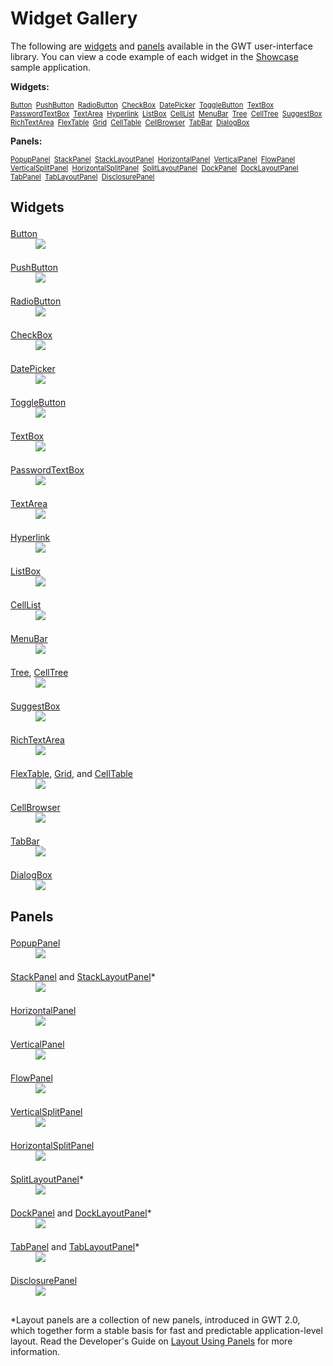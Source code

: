 Widget Gallery
===

<style type="text/css">
  dt { margin-top: 1.5em; }
</style>

<p>The following are <a href="#Widgets">widgets</a> and <a
  href="#Panels">panels</a> available in the GWT user-interface library. You
can view a code example of each widget in the <a href="http://samples.gwtproject.org/samples/Showcase/Showcase.html">Showcase</a> sample application.</p>

<p>
<b>Widgets:</b><br>
<div style="font-size: 80%;">
  <a href="#button">Button</a>&nbsp;
  <a href="#pushbutton">PushButton</a>&nbsp;
  <a href="#radiobutton">RadioButton</a>&nbsp;
  <a href="#checkbox">CheckBox</a>&nbsp;
  <a href="#datepicker">DatePicker</a>&nbsp;
  <a href="#togglebutton">ToggleButton</a>&nbsp;
  <a href="#textbox">TextBox</a>&nbsp;
  <a href="#passwordtextbox">PasswordTextBox</a>&nbsp;
  <a href="#textarea">TextArea</a>&nbsp;
  <a href="#hyperlink">Hyperlink</a>&nbsp;
  <a href="#listbox">ListBox</a>&nbsp;
  <a href="#celllist">CellList</a>&nbsp;
  <a href="#menubar">MenuBar</a>&nbsp;
  <a href="#tree">Tree</a>&nbsp;
  <a href="#tree">CellTree</a>&nbsp;
  <a href="#suggestbox">SuggestBox</a>&nbsp;
  <a href="#richtextarea">RichTextArea</a>&nbsp;
  <a href="#flextable">FlexTable</a>&nbsp;
  <a href="#flextable">Grid</a>&nbsp;
  <a href="#flextable">CellTable</a>&nbsp;
  <a href="#cellbrowser">CellBrowser</a>&nbsp;
  <a href="#tabbar">TabBar</a>&nbsp;
  <a href="#dialogbox">DialogBox</a>
</div>
</p>

<p>
<b>Panels:</b><br>
<div style="font-size: 80%;">
  <a href="#popuppanel">PopupPanel</a>&nbsp;
  <a href="#stackpanel">StackPanel</a>&nbsp;
  <a href="#stackpanel">StackLayoutPanel</a>&nbsp;
  <a href="#horizontalpanel">HorizontalPanel</a>&nbsp;
  <a href="#verticalpanel">VerticalPanel</a>&nbsp;
  <a href="#flowpanel">FlowPanel</a>&nbsp;
  <a href="#verticalsplitpanel">VerticalSplitPanel</a>&nbsp;
  <a href="#horizontalsplitpanel">HorizontalSplitPanel</a>&nbsp;
  <a href="#splitlayoutpanel">SplitLayoutPanel</a>&nbsp;
  <a href="#dockpanel">DockPanel</a>&nbsp;
  <a href="#dockpanel">DockLayoutPanel</a>&nbsp;
  <a href="#tabpanel">TabPanel</a>&nbsp;
  <a href="#tabpanel">TabLayoutPanel</a>&nbsp;
  <a href="#disclosurepanel">DisclosurePanel</a>
</div>
</p>

<h2 id="Widgets">Widgets</h2>

<dl>
  <dt id="button"><a href="/javadoc/latest/com/google/gwt/user/client/ui/Button.html">Button</a></dt>
  <dd>
    <img src="images/Button.png"/>
  </dd>

  <dt id="pushbutton"><a href="/javadoc/latest/com/google/gwt/user/client/ui/PushButton.html">PushButton</a></dt>
  <dd><img src="images/PushButton.png"/></dd>

  <dt id="radiobutton"><a href="/javadoc/latest/com/google/gwt/user/client/ui/RadioButton.html">RadioButton</a></dt>
  <dd>
    <img src="images/RadioButton.png"/>
  </dd>
  
  <dt id="checkbox"><a href="/javadoc/latest/com/google/gwt/user/client/ui/CheckBox.html">CheckBox</a></dt>
  <dd><img src="images/CheckBox.png"/></dd>

  <dt id="datepicker"><a href="/javadoc/latest/com/google/gwt/user/datepicker/client/DatePicker.html">DatePicker</a></dt>
  <dd><img src="images/DatePicker.png"/></dd>
  
  <dt id="togglebutton"><a href="/javadoc/latest/com/google/gwt/user/client/ui/ToggleButton.html">ToggleButton</a></dt>
  <dd><img src="images/ToggleButton.png"/></dd>
  
  <dt id="textbox"><a href="/javadoc/latest/com/google/gwt/user/client/ui/TextBox.html">TextBox</a></dt>
  <dd><img src="images/TextBox.png"/></dd>
  
  <dt id="passwordtextbox"><a href="/javadoc/latest/com/google/gwt/user/client/ui/PasswordTextBox.html">PasswordTextBox</a></dt>
  <dd><img src="images/PasswordTextBox.png"/></dd>
  
  <dt id="textarea"><a href="/javadoc/latest/com/google/gwt/user/client/ui/TextArea.html">TextArea</a></dt>
  <dd><img src="images/TextArea.png"/></dd>
  
  <dt id="hyperlink"><a href="/javadoc/latest/com/google/gwt/user/client/ui/Hyperlink.html">Hyperlink</a></dt>
  <dd><img src="images/Hyperlink.png"/></dd>
  
  <dt id="listbox"><a href="/javadoc/latest/com/google/gwt/user/client/ui/ListBox.html">ListBox</a></dt>
  <dd><img src="images/ListBox.png"/></dd>

  <dt id="celllist"><a href="/javadoc/latest/com/google/gwt/user/cellview/client/CellList.html">CellList</a></dt>
  <dd><img src="images/CellList.png"/></dd>
  
  <dt id="menubar"><a href="/javadoc/latest/com/google/gwt/user/client/ui/MenuBar.html">MenuBar</a></dt>
  <dd><img src="images/MenuBar.png"/></dd>
  
  <dt id="tree"><a href="/javadoc/latest/com/google/gwt/user/client/ui/Tree.html">Tree</a>, <a href="/javadoc/latest/com/google/gwt/user/cellview/client/CellTree.html">CellTree</a></dt>
  <dd><img src="images/Tree.png"/></dd>
  
  <dt id="suggestbox"><a href="/javadoc/latest/com/google/gwt/user/client/ui/SuggestBox.html">SuggestBox</a></dt>
  <dd><img src="images/SuggestBox.png"/></dd>
  
  <dt id="richtextarea"><a href="/javadoc/latest/com/google/gwt/user/client/ui/RichTextArea.html">RichTextArea</a></dt>
  <dd><img src="images/RichTextArea-clipped.png"/></dd>
  
  <dt id="flextable"><a href="/javadoc/latest/com/google/gwt/user/client/ui/FlexTable.html">FlexTable</a>,
    <a href="/javadoc/latest/com/google/gwt/user/client/ui/Grid.html">Grid</a>, and 
    <a href="/javadoc/latest/com/google/gwt/user/cellview/client/CellTable.html">CellTable</a></dt>
  <dd><img src="images/Table.png"/></dd>
  
  <dt id="cellbrowser"><a href="/javadoc/latest/com/google/gwt/user/cellview/client/CellBrowser.html">CellBrowser</a></dt>
  <dd><img src="images/CellBrowser.png"/></dd>
  
  <dt id="tabbar"><a href="/javadoc/latest/com/google/gwt/user/client/ui/TabBar.html">TabBar</a></dt>
  <dd><img src="images/TabBar.png"/></dd>
  
  <dt id="dialogbox"><a href="/javadoc/latest/com/google/gwt/user/client/ui/DialogBox.html">DialogBox</a></dt>
  <dd><img src="images/DialogBox.png"/></dd>
</dl>



<h2 id="Panels">Panels</h2>

<dl>
  <dt id="popuppanel"><a href="/javadoc/latest/com/google/gwt/user/client/ui/PopupPanel.html">PopupPanel</a></dt>
  <dd><img src="images/PopupPanel.png"/></dd>
  
  <dt id="stackpanel"><a href="/javadoc/latest/com/google/gwt/user/client/ui/StackPanel.html">StackPanel</a>
    and <a href="/javadoc/latest/com/google/gwt/user/client/ui/StackLayoutPanel.html">StackLayoutPanel</a><a href="#LayoutPanelNote" style="text-decoration:none;">*</a>
  </dt>
  <dd><img src="images/StackPanel.png"/></dd>
  
  <dt id="horizontalpanel"><a href="/javadoc/latest/com/google/gwt/user/client/ui/HorizontalPanel.html">HorizontalPanel</a></dt>
  <dd><img src="images/HorizontalPanel.png"/></dd>
  
  <dt id="verticalpanel"><a href="/javadoc/latest/com/google/gwt/user/client/ui/VerticalPanel.html">VerticalPanel</a></dt>
  <dd><img src="images/VerticalPanel.png"/></dd>
  
  <dt id="flowpanel"><a href="/javadoc/latest/com/google/gwt/user/client/ui/FlowPanel.html">FlowPanel</a></dt>
  <dd><img src="images/FlowPanel.png"/></dd>
  
  <dt id="verticalsplitpanel"><a href="/javadoc/latest/com/google/gwt/user/client/ui/VerticalSplitPanel.html">VerticalSplitPanel</a></dt>
  <dd><img src="images/VerticalSplitPanel.png"/></dd>
  
  <dt id="horizontalsplitpanel"><a href="/javadoc/latest/com/google/gwt/user/client/ui/HorizontalSplitPanel.html">HorizontalSplitPanel</a></dt>
  <dd><img src="images/HorizontalSplitPanel.png"/></dd>

  <dt id="splitlayoutpanel"><a href="/javadoc/latest/com/google/gwt/user/client/ui/SplitLayoutPanel.html">SplitLayoutPanel</a><a href="#LayoutPanelNote" style="text-decoration:none;">*</a></dt>
  <dd><img src="images/SplitLayoutPanel-gallery.png"/></dd>

  <dt id="dockpanel"><a href="/javadoc/latest/com/google/gwt/user/client/ui/DockPanel.html">DockPanel</a>
    and <a href="/javadoc/latest/com/google/gwt/user/client/ui/DockLayoutPanel.html">DockLayoutPanel</a><a href="#LayoutPanelNote" style="text-decoration:none;">*</a>
  </dt>
  <dd><img src="images/DockPanel.png"/></dd>
  
  <dt id="tabpanel"><a href="/javadoc/latest/com/google/gwt/user/client/ui/TabPanel.html">TabPanel</a>
    and <a href="/javadoc/latest/com/google/gwt/user/client/ui/TabLayoutPanel.html">TabLayoutPanel</a><a href="#LayoutPanelNote" style="text-decoration:none;">*</a>
  </dt>
  <dd><img src="images/TabPanel.png"/></dd>
  
  <dt id="disclosurepanel"><a href="/javadoc/latest/com/google/gwt/user/client/ui/DisclosurePanel.html">DisclosurePanel</a></dt>
  <dd><img src="images/DisclosurePanel.png"/></dd>
</dl>

<a name="LayoutPanelNote"></a>
<p class="note" style="margin-top:30px;">
*Layout panels are a collection of new panels, introduced in GWT 2.0, which together form a stable basis for fast and predictable application-level layout.
Read the Developer's Guide on <a href="DevGuideUiPanels.html#LayoutPanels">Layout Using Panels</a> for more information.
</p>

